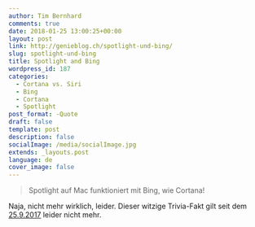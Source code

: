 ```yaml
---
author: Tim Bernhard
comments: true
date: 2018-01-25 13:00:25+00:00
layout: post
link: http://genieblog.ch/spotlight-und-bing/
slug: spotlight-und-bing
title: Spotlight and Bing
wordpress_id: 187
categories:
  - Cortana vs. Siri
  - Bing 
  - Cortana 
  - Spotlight
post_format: -Quote
draft: false
template: post
description: false
socialImage: /media/socialImage.jpg
extends: _layouts.post
language: de
cover_image: false
---
```


<blockquote>Spotlight auf Mac funktioniert mit Bing, wie Cortana!</blockquote>

Naja, nicht mehr wirklich, leider. Dieser witzige Trivia-Fakt gilt seit dem [25.9.2017](http://www.maclife.de/news/apple-wirft-bing-siri-spotlight-10096137.html) leider nicht mehr.
